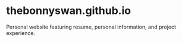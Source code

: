 # thebonnyswan.github.io
Personal website featuring resume, personal information, and project experience.
